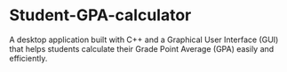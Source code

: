 # Student-GPA-calculator
A desktop application built with C++ and a Graphical User Interface (GUI) that helps students calculate their Grade Point Average (GPA) easily and efficiently.
